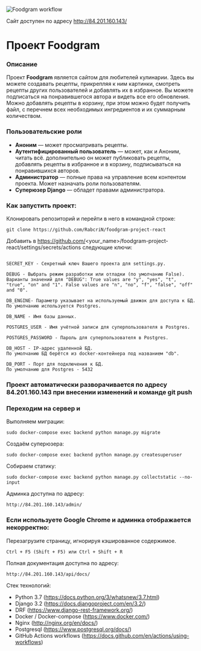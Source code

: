 ![Foodgram workflow](https://github.com/RabcriN/foodgram-project-react/actions/workflows/main.yml/badge.svg)

Сайт доступен по адресу http://84.201.160.143/ 

# Проект Foodgram

### Описание
Проект **Foodgram** является сайтом для любителей кулинарии. Здесь вы можете создавать рецепты, прикрепляя к ним картинки, смотреть рецепты других пользователей и добавлять их в избранное. Вы можете подписаться на понравившегося автора и видеть все его обновления. Можно добавлять рецепты в корзину, при этом можно будет получить файл, с перечнем всех необходимых ингредиентов и их суммарным количеством.

### Пользовательские роли
* **Аноним** — может просматривать рецепты.
* **Аутентифицированный пользователь** — может, как и Аноним, читать всё. дополнительно он может публиковать рецепты, добавлять рецепты в избранное и в корзину, подписываться на понравившихся авторов.
* **Администратор** — полные права на управление всем контентом проекта. Может назначать роли пользователям.
* **Суперюзер Django** — обладет правами администратора.


### Как запустить проект:

Клонировать репозиторий и перейти в него в командной строке:

```
git clone https://github.com/RabcriN/foodgram-project-react
```

Добавить в https://github.com/<your_name>/foodgram-project-react/settings/secrets/actions
следующие ключи:
```

SECRET_KEY - Секретный ключ Вашего проекта для settings.py.

DEBUG - Выбрать режим разработки или отладки (по умолчанию False).
Варианты значений для "DEBUG": True values are "y", "yes", "t", "true", "on" and "1". False values are "n", "no", "f", "false", "off" and "0".
 
DB_ENGINE- Параметр указывает на используемый движок для доступа к БД.
По умолчанию используется Postgres.

DB_NAME - Имя базы данных.

POSTGRES_USER - Имя учётной записи для суперпользователя в Postgres.

POSTGRES_PASSWORD - Пароль для суперпользователя в Postgres.

DB_HOST - IP-адрес удаленной БД.
По умолчанию БД берётся из docker-контейнера под названием "db".

DB_PORT - Порт для подключения к БД.
По умолчанию для Postgres - 5432
```

### Проект автоматически разворачивается по адресу 84.201.160.143 при внесении изменений и команде git push 

### Переходим на сервер и

Выполняем миграции:
```
sudo docker-compose exec backend python manage.py migrate
```
Создаём суперюзера:
```
sudo docker-compose exec backend python manage.py createsuperuser
```
Собираем статику:

```
sudo docker-compose exec backend python manage.py collectstatic --no-input 
```

Админка доступна по адресу:

```
http://84.201.160.143/admin/
```
### Если используете Google Chrome и админка отображается некорректно:

Перезагрузите страницу, игнорируя кэшированное содержимое.

```
Ctrl + F5 (Shift + F5) или Ctrl + Shift + R
```

Полная документация доступна по адресу:

```
http://84.201.160.143/api/docs/
```

Стек технологий:
- Python 3.7 (https://docs.python.org/3/whatsnew/3.7.html)
- Django 3.2 (https://docs.djangoproject.com/en/3.2/)
- DRF (https://www.django-rest-framework.org/)
- Docker / Docker-compose (https://www.docker.com/)
- Nginx (http://nginx.org/en/docs/)
- Postgresql (https://www.postgresql.org/docs/)
- GitHub Actions workflows (https://docs.github.com/en/actions/using-workflows)
